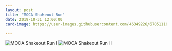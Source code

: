 ```yaml
---
layout: post
title: "MOCA Shakeout Run"
date: 2019-10-31 12:00:00
card-image: https://user-images.githubusercontent.com/46349226/67051118-3e5faa00-f108-11e9-81c0-73dd8060a766.jpg

---
```


![MOCA Shakeout Run I](https://user-images.githubusercontent.com/46349226/67944299-896ec800-fbb2-11e9-9173-7813e8af63ef.PNG)
![MOCA Shakeout Run II](https://user-images.githubusercontent.com/46349226/67944300-896ec800-fbb2-11e9-8b62-e6f105d9501e.PNG)
